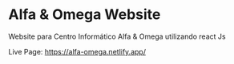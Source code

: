 # Alfa & Omega Website
Website para Centro Informático Alfa & Omega utilizando react Js

Live Page: https://alfa-omega.netlify.app/
